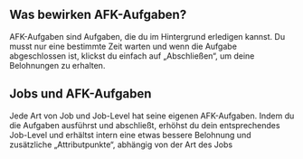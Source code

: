 ## Was bewirken AFK-Aufgaben?

AFK-Aufgaben sind Aufgaben, die du im Hintergrund erledigen kannst. Du musst nur eine bestimmte Zeit warten und wenn die Aufgabe abgeschlossen ist, klickst du einfach auf „Abschließen“, um deine Belohnungen zu erhalten.

## Jobs und AFK-Aufgaben

Jede Art von Job und Job-Level hat seine eigenen AFK-Aufgaben. Indem du die Aufgaben ausführst und abschließt, erhöhst du dein entsprechendes Job-Level und erhältst intern eine etwas bessere Belohnung und zusätzliche „Attributpunkte“, abhängig von der Art des Jobs
